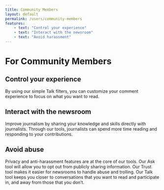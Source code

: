 ```yaml
---
title: Community Members
layout: default
permalink: /users/community-members
features:
    - text: "Control your experience"
    - text: "Interact with the newsroom"
    - text: "Avoid harassment"
---
```

# For Community Members

## Control your experience

By using our simple Talk filters, you can customize your comment experience to focus on what you want to read.

## Interact with the newsroom

Improve journalism by sharing your knowledge and skills directly with journalists. Through our tools, journalists can spend more time reading and responding to your contributions.

## Avoid abuse 

Privacy and anti-harassment features are at the core of our tools. Our Ask tool will allow you to opt out from publicly sharing information. Our Trust tool makes it easier for newsrooms to handle abuse and trolling. Our Talk tool keeps you closer to conversations that you want to read and participate in, and away from those that you don’t.

